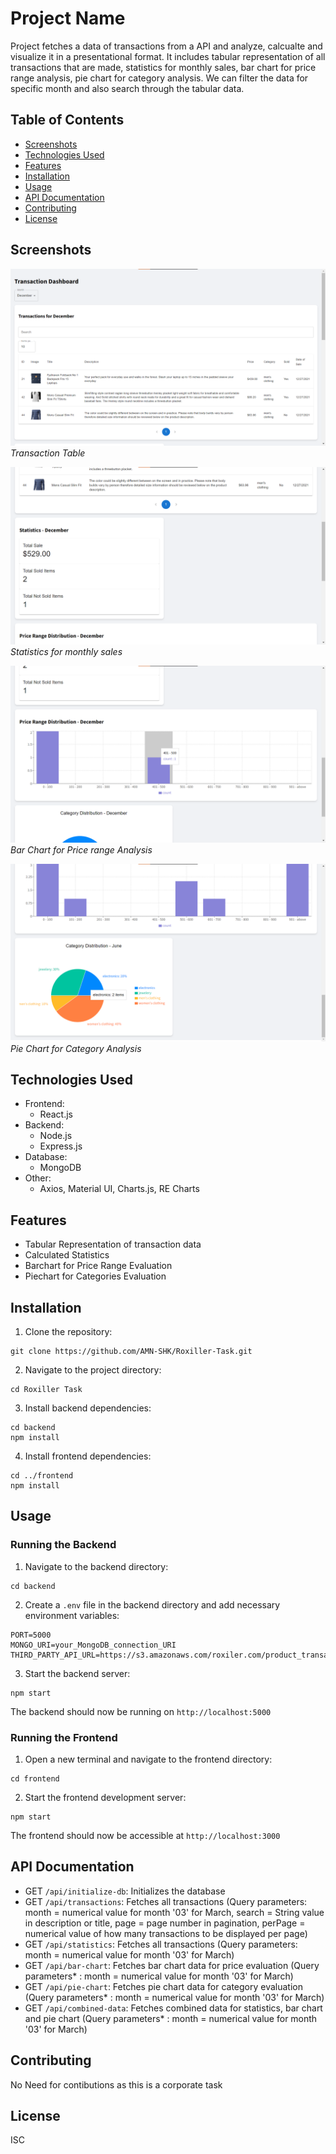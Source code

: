 # Project Name

Project fetches a data of transactions from a API and analyze, calcualte and visualize it in a presentational format. It includes tabular representation of all transactions that are made, statistics for monthly sales, bar chart for price range analysis, pie chart for category analysis. We can filter the data for specific month and also search through the tabular data.

## Table of Contents
- [Screenshots](#screenshots)
- [Technologies Used](#technologies-used)
- [Features](#features)
- [Installation](#installation)
- [Usage](#usage)
- [API Documentation](#api-documentation)
- [Contributing](#contributing)
- [License](#license)

## Screenshots

![Screenshot 1](img/Transaction%20Table.png)
*Transaction Table*

![Screenshot 2](img/Statistics.png)
*Statistics for monthly sales*

![Screenshot 3](img/Bar%20Chart.png)
*Bar Chart for Price range Analysis*

![Screenshot 4](img/Pie%20Chart.png)
*Pie Chart for Category Analysis*

## Technologies Used

- Frontend:
  - React.js
- Backend:
  - Node.js
  - Express.js
- Database:
  - MongoDB
- Other:
  - Axios, Material UI, Charts.js, RE Charts

## Features

- Tabular Representation of transaction data
- Calculated Statistics 
- Barchart for Price Range Evaluation
- Piechart for Categories Evaluation

## Installation

1. Clone the repository:

```shell
git clone https://github.com/AMN-SHK/Roxiller-Task.git
```

2. Navigate to the project directory:

```shell
cd Roxiller Task
```

3. Install backend dependencies:

```shell
cd backend
npm install
```

4. Install frontend dependencies:

```shell
cd ../frontend
npm install
```

## Usage

### Running the Backend

1. Navigate to the backend directory:

```shell
cd backend
```

2. Create a `.env` file in the backend directory and add necessary environment variables:

```shell
PORT=5000
MONGO_URI=your_MongoDB_connection_URI
THIRD_PARTY_API_URL=https://s3.amazonaws.com/roxiler.com/product_transaction.json
```

3. Start the backend server:

```shell
npm start
```

The backend should now be running on `http://localhost:5000`

### Running the Frontend

1. Open a new terminal and navigate to the frontend directory:

```shell
cd frontend
```

2. Start the frontend development server:

```shell
npm start
```

The frontend should now be accessible at `http://localhost:3000` 

## API Documentation

- GET `/api/initialize-db`: Initializes the database
- GET `/api/transactions`: Fetches all transactions (Query parameters: month = numerical value for month '03' for March, search = String value in description or title, page = page number in pagination, perPage = numerical value of how many transactions to be displayed per page)
- GET `/api/statistics`: Fetches all transactions (Query parameters: month = numerical value for month '03' for March)
- GET `/api/bar-chart`: Fetches bar chart data for price evaluation (Query parameters* : month = numerical value for month '03' for March)
- GET `/api/pie-chart`: Fetches pie chart data for category evaluation (Query parameters* : month = numerical value for month '03' for March)
- GET `/api/combined-data`: Fetches combined data for statistics, bar chart and pie chart (Query parameters* : month = numerical value for month '03' for March)

## Contributing

No Need for contibutions as this is a corporate task

## License

ISC